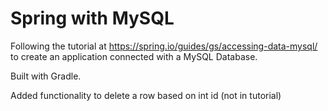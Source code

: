 # Spring with MySQL

Following the tutorial at https://spring.io/guides/gs/accessing-data-mysql/ to create an application connected with a MySQL Database. 

Built with Gradle.

Added functionality to delete a row based on int id (not in tutorial)